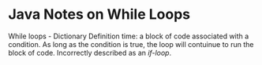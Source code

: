 # Java Notes on While Loops

While loops - Dictionary Definition time: a block of code associated with a condition.  As long as the condition is true, the loop will contuinue to run the block of code.  Incorrectly described as an *if-loop*.
